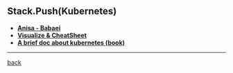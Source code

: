 ## Stack.Push(Kubernetes\)

- [**Anisa - Babaei**](babaei/index.md)
- [**Visualize & CheatSheet**](cheatsheet/index.md)
- [**A brief doc about kubernetes (book)**](files/k8s-cs.pdf)

---

[back](../index.md)
